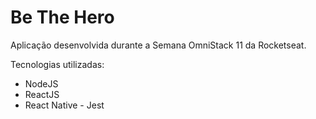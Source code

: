 ﻿# Be The Hero

Aplicação desenvolvida durante a Semana OmniStack 11 da Rocketseat.

Tecnologias utilizadas:

- NodeJS 
- ReactJS 
- React Native - Jest